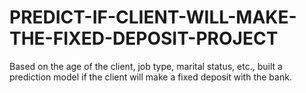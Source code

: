 # PREDICT-IF-CLIENT-WILL-MAKE-THE-FIXED-DEPOSIT-PROJECT
Based on the age of the client, job type, marital status, etc., built a prediction model if the client will make a fixed deposit with the bank.
